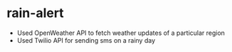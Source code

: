 # rain-alert

- Used OpenWeather API to fetch weather updates of a particular region
- Used Twilio API for sending sms on a rainy day
